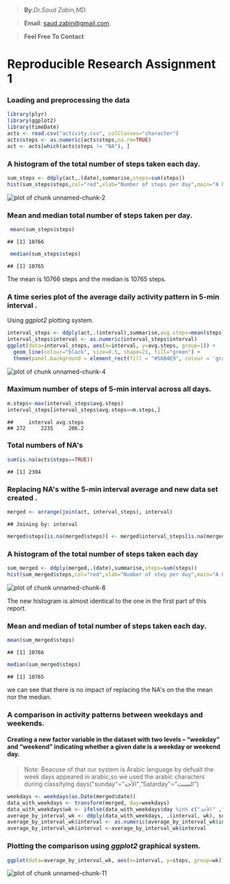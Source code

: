 

>**By**:*Dr.Saud Zabin,MD.*

>**Email**: saud.zabin@gmail.com.

>**Feel Free To Contact**


Reproducible Research Assignment 1
========================================================

### Loading and preprocessing the data


```r
library(plyr)
library(ggplot2)
library(timeDate)
acts <- read.csv("activity.csv", colClasses="character")
acts$steps <- as.numeric(acts$steps,na.rm=TRUE)
act <- acts[which(acts$steps != "NA"), ]
```

### A histogram of the total number of steps taken each day.

```r
sum_steps <- ddply(act,.(date),summarise,steps=sum(steps))
hist(sum_steps$steps,col="red",xlab="Number of steps per day",main="A histogram of total number of steps per day")
```

![plot of chunk unnamed-chunk-2](figure/unnamed-chunk-2.png) 

### Mean and median total number of steps taken per day.


```r
 mean(sum_steps$steps)
```

```
## [1] 10766
```

```r
 median(sum_steps$steps)
```

```
## [1] 10765
```
The mean is 10766 steps and the median is 10765 steps.

### A time series plot of the average daily activity pattern in 5-min interval .
Using _ggplot2_ plotting system.


```r
interval_steps <- ddply(act,.(interval),summarise,avg.steps=mean(steps))
interval_steps$interval <- as.numeric(interval_steps$interval)
ggplot(data=interval_steps, aes(x=interval, y=avg.steps, group=1)) +
  geom_line(colour="black", size=0.5, shape=21, fill="green") +
  theme(panel.background = element_rect(fill = "#56B4E9", colour = 'gray'))+scale_x_continuous(name="Time Interval") +scale_y_continuous(name="Average Number of steps")
```

![plot of chunk unnamed-chunk-4](figure/unnamed-chunk-4.png) 

### Maximum number of steps of 5-min interval across all days.


```r
m.steps<-max(interval_steps$avg.steps)
interval_steps[interval_steps$avg.steps==m.steps,]
```

```
##     interval avg.steps
## 272     2235     206.2
```

### Total numbers of NA's 

```r
sum(is.na(acts$steps==TRUE))
```

```
## [1] 2304
```


### Replacing NA's withe 5-min interval average and new data set created .


```r
merged <- arrange(join(act, interval_steps), interval)
```

```
## Joining by: interval
```

```r
merged$steps[is.na(merged$steps)] <- merged$interval_steps[is.na(merged$steps)]
```

### A histogram of the total number of steps taken each day 

```r
sum_merged <- ddply(merged,.(date),summarise,steps=sum(steps))
hist(sum_merged$steps,col="red",xlab="Number of step per day",main="A histogram of total number of steps per day")
```

![plot of chunk unnamed-chunk-8](figure/unnamed-chunk-8.png) 

The new histogram is almost identical to the one in the first part of this report.

### Mean and median of total number of steps taken each day.


```r
mean(sum_merged$steps)
```

```
## [1] 10766
```

```r
median(sum_merged$steps)
```

```
## [1] 10765
```
we can see that there is no impact of replacing the NA's on the the mean nor the median.

### A comparison in activity patterns between weekdays and weekends.

#### Creating a new factor variable in the dataset with two levels – “weekday” and “weekend” indicating whether a given date is a weekday or weekend day.
> Note: Beacuse of that our system is Arabic language by defualt the week days appeared in arabic,so we used the arabic characters during classifying days("sunday"="الأحد","Satarday"="السبت")


```r
weekdays <- weekdays(as.Date(merged$date))
data_with_weekdays <- transform(merged, day=weekdays)
data_with_weekdays$wk <- ifelse(data_with_weekdays$day %in% c("السبت", "الأحد"),"weekend", "weekday")
average_by_interval_wk <- ddply(data_with_weekdays, .(interval, wk), summarise, steps=mean(steps))
average_by_interval_wk$interval <- as.numeric(average_by_interval_wk$interval)
average_by_interval_wk$interval <-average_by_interval_wk$interval
```

### Plotting the comparison using _ggplot2_ graphical system.

```r
ggplot(data=average_by_interval_wk, aes(x=interval, y=steps, group=wk)) + geom_line(aes(color=wk))+ facet_wrap(~ wk, nrow=2)
```

![plot of chunk unnamed-chunk-11](figure/unnamed-chunk-11.png) 

